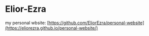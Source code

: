# Elior-Ezra
my personal wbsite: [[https://github.com/EliorEzra/personal-website](https://eliorezra.github.io/personal-website/)
](https://eliorezra.github.io/Elior-Ezra/)
